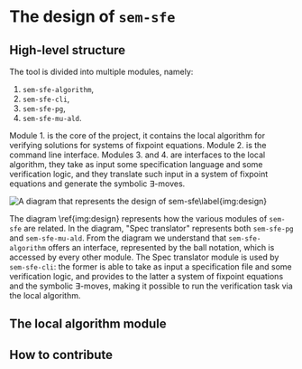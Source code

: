 # The design of `sem-sfe`

## High-level structure

The tool is divided into multiple modules, namely:

 1. `sem-sfe-algorithm`,
 2. `sem-sfe-cli`,
 3. `sem-sfe-pg`,
 4. `sem-sfe-mu-ald`.

Module 1. is the core of the project, it contains the local algorithm for verifying
solutions for systems of fixpoint equations. Module 2. is the command line interface.
Modules 3. and 4. are interfaces to the local algorithm, they take as input some
specification language and some verification logic, and they translate such input
in a system of fixpoint equations and generate the symbolic $\exists$-moves.
<!-- www.plantuml.com/plantuml/png/NL4zRzj03DtvAuXC7Ie1MWiZID6Xo930WBq57LY9fnny7zSZPTWj-jzBoKeJ6ngEUE_naOzw4AMgKmpGvrXougGe71jnZ7y0IwwAT_QHOEa0tqLtMwfUppXIv8NUVh-Yd_AHvGA8rrmNpTEtMmlXUkc-8fvpZHJyxvLyXhzGEcmQ6x8MvhGYbzSqBxl2FMgb985iue-vTRU7bpLFqmU_OFQ2JyhLKSzlwHuxW9ILCR1Jp6u6lYPyr-ahAVB9uh10P7tDWw2hEMAX_a0Zozm5wx0ME0qu6zxOsa9xEfYOnCpBf4ZeV62BdvHyycaq1CIoUETxKf_JPoGpanmPZrp_mw0aXnQtDH_zC3kYd4KvsXXm_iG3bcpx8_-Q5hsiFkVuCmVV0v-yg3Hn_bCVzztjSTEsyvc-u6OpSE2HbE_luN6vTEa0ZBFoant9r6_LWrbCCVm3 -->

![A diagram that represents the design of `sem-sfe`\label{img:design}](http://www.plantuml.com/plantuml/png/NL4zRzj03DtvAuXC7Ie1MWiZID6Xo930WBq57LY9fnny7zSZPTWj-jzBoKeJ6ngEUE_naOzw4AMgKmpGvrXougGe71jnZ7y0IwwAT_QHOEa0tqLtMwfUppXIv8NUVh-Yd_AHvGA8rrmNpTEtMmlXUkc-8fvpZHJyxvLyXhzGEcmQ6x8MvhGYbzSqBxl2FMgb985iue-vTRU7bpLFqmU_OFQ2JyhLKSzlwHuxW9ILCR1Jp6u6lYPyr-ahAVB9uh10P7tDWw2hEMAX_a0Zozm5wx0ME0qu6zxOsa9xEfYOnCpBf4ZeV62BdvHyycaq1CIoUETxKf_JPoGpanmPZrp_mw0aXnQtDH_zC3kYd4KvsXXm_iG3bcpx8_-Q5hsiFkVuCmVV0v-yg3Hn_bCVzztjSTEsyvc-u6OpSE2HbE_luN6vTEa0ZBFoant9r6_LWrbCCVm3)

The diagram \ref{img:design} represents how the various modules of `sem-sfe` are
related. In the diagram, "Spec translator" represents both `sem-sfe-pg` and
`sem-sfe-mu-ald`. From the diagram we understand that `sem-sfe-algorithm` offers
an interface, represented by the ball notation, which is accessed by every other
module. The Spec translator module is used by `sem-sfe-cli`: the former is able to
take as input a specification file and some verification logic, and provides
to the latter a system of fixpoint equations and the symbolic $\exists$-moves, making
it possible to run the verification task via the local algorithm.

## The local algorithm module

<!-- the interface (normalization, composition of moves) the algorithm briefly -->

## How to contribute

<!-- the trait that must be implemented by each module -->
